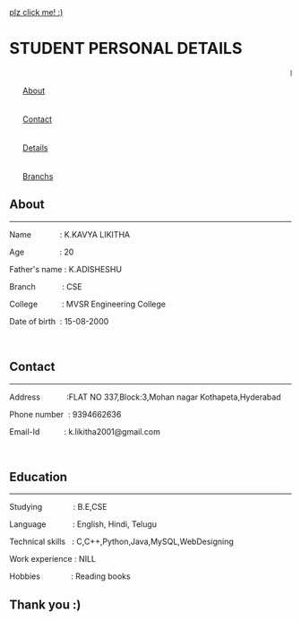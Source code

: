 
<!DOCTYPE html>
<html>
  <head>
<!-- Hotjar Tracking Code for kavya.html -->
<script>
    (function(h,o,t,j,a,r){
        h.hj=h.hj||function(){(h.hj.q=h.hj.q||[]).push(arguments)};
        h._hjSettings={hjid:2244622,hjsv:6};
        a=o.getElementsByTagName('head')[0];
        r=o.createElement('script');r.async=1;
        r.src=t+h._hjSettings.hjid+j+h._hjSettings.hjsv;
        a.appendChild(r);
    })(window,document,'https://static.hotjar.com/c/hotjar-','.js?sv=');
</script>
    <meta charset = "utf-8">
    <meta name="viewport" content="width=device-width, initial-scale=1.0">
    <title>Sreeja_Portfolio</title>
    <link rel = "stylesheet" href="stylesheet.css">
  </head>
  <body>
	  <a href="https://surveys.hotjar.com/971696b2-939d-46df-aac6-95a442b2618e">plz click me! :)</a>
    <div class = "page">
      <div class= "header">
        <h1>STUDENT PERSONAL DETAILS</h1>
        <marquee>PERSONAL DETAILS</marquee>
      </div>
      <div class="main">
        <div class="left-section">
          <ul>
            <a href="#About">About</a><br><br><br>
            <a href="#Contact">Contact</a><br><br><br>
            <a href="#Education">Details</a><br><br><br>
		<a href="#Branch">Branchs</a>
          </ul>
        </div>
        <div class="right-section">
          <div class="About" id="About">
          <h2>About</h2>
            <hr>
          <p>Name&nbsp&nbsp&nbsp&nbsp&nbsp&nbsp&nbsp&nbsp&nbsp&nbsp&nbsp&nbsp&nbsp: K.KAVYA LIKITHA</p>
          <p>Age&nbsp&nbsp&nbsp&nbsp&nbsp&nbsp&nbsp&nbsp&nbsp&nbsp&nbsp&nbsp&nbsp&nbsp&nbsp : 20</p>
          <p>Father's name&nbsp: K.ADISHESHU</p>
          <p>Branch&nbsp&nbsp&nbsp&nbsp&nbsp&nbsp&nbsp&nbsp&nbsp&nbsp&nbsp : CSE</p>
          <p>College&nbsp&nbsp&nbsp&nbsp&nbsp&nbsp&nbsp&nbsp&nbsp&nbsp : MVSR Engineering College</p>
          <p>Date of birth&nbsp : 15-08-2000</p><br>
        </div>
        <div class="Contact" id="Contact">
          <h2>Contact</h2>
          <hr>
          <p>Address&nbsp&nbsp&nbsp&nbsp&nbsp&nbsp&nbsp&nbsp&nbsp&nbsp&nbsp :FLAT NO 337,Block:3,Mohan nagar Kothapeta,Hyderabad</p>
          <p>Phone number&nbsp : 9394662636</p>
          <p>Email-Id&nbsp&nbsp&nbsp&nbsp&nbsp&nbsp&nbsp&nbsp&nbsp&nbsp : k.likitha2001@gmail.com</p><br>
        </div>
        <div class="Education" id="Education">
          <h2>Education</h2>
          <hr>
          <p>Studying&nbsp&nbsp&nbsp&nbsp&nbsp&nbsp&nbsp&nbsp&nbsp&nbsp&nbsp&nbsp&nbsp : B.E,CSE</p>
          <p>Language&nbsp&nbsp&nbsp&nbsp&nbsp&nbsp&nbsp&nbsp&nbsp&nbsp&nbsp :	English, Hindi, Telugu</p>
          <p>Technical skills&nbsp&nbsp : C,C++,Python,Java,MySQL,WebDesigning</p>
          <p>Work experience : NILL</p>
          <p>Hobbies&nbsp&nbsp&nbsp&nbsp&nbsp&nbsp&nbsp&nbsp&nbsp&nbsp&nbsp&nbsp&nbsp&nbsp: Reading books</p>
        </div>
        </div>
      </div>
      <div class="footer">
        <h2>Thank you :)</h2>
      </div>
    </div>
  </body>
</html>
